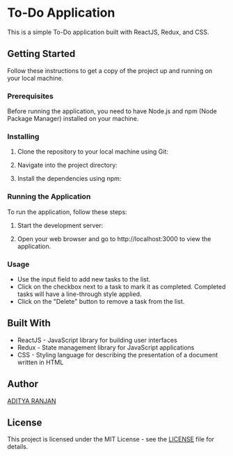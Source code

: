# To-Do Application

This is a simple To-Do application built with ReactJS, Redux, and CSS.

## Getting Started

Follow these instructions to get a copy of the project up and running on your local machine.

### Prerequisites

Before running the application, you need to have Node.js and npm (Node Package Manager) installed on your machine.

### Installing

1. Clone the repository to your local machine using Git:


2. Navigate into the project directory:


3. Install the dependencies using npm:


### Running the Application

To run the application, follow these steps:

1. Start the development server:


2. Open your web browser and go to http://localhost:3000 to view the application.

### Usage

- Use the input field to add new tasks to the list.
- Click on the checkbox next to a task to mark it as completed. Completed tasks will have a line-through style applied.
- Click on the "Delete" button to remove a task from the list.

## Built With

- ReactJS - JavaScript library for building user interfaces
- Redux - State management library for JavaScript applications
- CSS - Styling language for describing the presentation of a document written in HTML

## Author

[ADITYA RANJAN](https://github.com/beingbrute)

## License

This project is licensed under the MIT License - see the [LICENSE](LICENSE) file for details.
